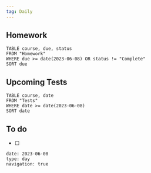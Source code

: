 ```yaml
---
tag: Daily
---
```

## Homework
```dataview
TABLE course, due, status
FROM "Homework" 
WHERE due >= date(2023-06-08) OR status != "Complete"
SORT due
```
## Upcoming Tests
```dataview
TABLE course, date
FROM "Tests" 
WHERE date >= date(2023-06-08)
SORT date
```
## To do
- [ ] 

```gEvent
date: 2023-06-08
type: day
navigation: true
```
